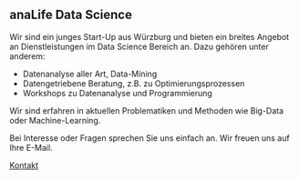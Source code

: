 ## anaLife Data Science





<!---<img src="img/R_code.jpg" style="float:right" width="250px">--->

Wir sind ein junges Start-Up aus Würzburg und bieten ein breites Angebot an Dienstleistungen im Data Science Bereich an.
Dazu gehören unter anderem:

- Datenanalyse aller Art, Data-Mining
- Datengetriebene Beratung, z.B. zu Optimierungsprozessen
- Workshops zu Datenanalyse und Programmierung

Wir sind erfahren in aktuellen Problematiken und Methoden wie Big-Data oder Machine-Learning.

Bei Interesse oder Fragen sprechen Sie uns einfach an. Wir freuen uns auf Ihre E-Mail.


<a href="mailto:info@analife.de" id="contact" class="contact_button"> Kontakt </a>


<!---
<img src="img/R_code.jpg" width="100%">


### Analysis service

You have a dataset and want to learn something from it?
We are here to help! [Contact us](mailto:info@analife.de)
for an individual offer.

### Data Driven Consulting

We can help you optimizing your buisness.

- Reduce storage and logistics cost by predicting your future sales.
- Improve your sales by analysing who buys what
- Streamline processes by predicting dead ends

[Contact us](mailto:info@analife.de) for your potential.

### Bioinformatics

We offer various bioinformatic services. Some examples are

- Analysis of genome and transcriptome sequencing data
- Metagenomics
- Differential gene expression analysis
- Quantitative genetics
- Ecosystem modeling

[Contact us](mailto:info@analife.de) with your research questions.


### Courses

Want to learn more about data analysis, Linux/Unix or programming?
We offer courses of various length and levels.
[Contact us](mailto:info@analife.de) if you are interested in learning more.
-->
